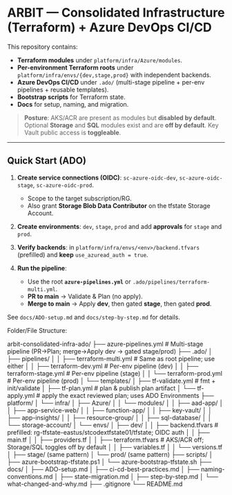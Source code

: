 # ARBIT — Consolidated Infrastructure (Terraform) + Azure DevOps CI/CD

This repository contains:
- **Terraform modules** under `platform/infra/Azure/modules`.
- **Per-environment Terraform roots** under `platform/infra/envs/{dev,stage,prod}` with independent backends.
- **Azure DevOps CI/CD** under `.ado/` (multi-stage pipeline + per-env pipelines + reusable templates).
- **Bootstrap scripts** for Terraform state.
- **Docs** for setup, naming, and migration.

> **Posture**: AKS/ACR are present as modules but **disabled by default**. Optional **Storage** and **SQL** modules exist and are **off by default**. Key Vault public access is **toggleable**.

---

## Quick Start (ADO)

1. **Create service connections (OIDC)**: `sc-azure-oidc-dev`, `sc-azure-oidc-stage`, `sc-azure-oidc-prod`.
   - Scope to the target subscription/RG.
   - Also grant **Storage Blob Data Contributor** on the tfstate Storage Account.

2. **Create environments**: `dev`, `stage`, `prod` and add **approvals** for `stage` and `prod`.

3. **Verify backends**: in `platform/infra/envs/<env>/backend.tfvars` (prefilled) and **keep** `use_azuread_auth = true`.

4. **Run the pipeline**:
   - Use the root **`azure-pipelines.yml`** or `.ado/pipelines/terraform-multi.yml`.
   - **PR to main** → Validate & Plan (no apply).
   - **Merge to main** → Apply **dev**, then gated **stage**, then gated **prod**.

See `docs/ADO-setup.md` and `docs/step-by-step.md` for details.


Folder/File Structure:

arbit-consolidated-infra-ado/
├── azure-pipelines.yml                # Multi-stage pipeline (PR->Plan; merge->Apply dev -> gated stage/prod)
├── .ado/
│   ├── pipelines/
│   │   ├── terraform-multi.yml       # Same as root pipeline; use either
│   │   ├── terraform-dev.yml         # Per-env pipeline (dev)
│   │   ├── terraform-stage.yml       # Per-env pipeline (stage)
│   │   └── terraform-prod.yml        # Per-env pipeline (prod)
│   └── templates/
│       ├── tf-validate.yml           # fmt + init/validate
│       ├── tf-plan.yml               # plan & publish plan artifact
│       └── tf-apply.yml              # apply the exact reviewed plan; uses ADO Environments
├── platform/
│   └── infra/
│       ├── Azure/
│       │   └── modules/
│       │       ├── aad-app/
│       │       ├── app-service-web/
│       │       ├── function-app/
│       │       ├── key-vault/
│       │       ├── app-insights/
│       │       ├── resource-group/
│       │       ├── sql-database/
│       │       └── storage-account/
│       └── envs/
│           ├── dev/
│           │   ├── backend.tfvars     # prefilled: rg-tfstate-eastus/stcodextfstate01/tfstate; OIDC auth
│           │   ├── main.tf
│           │   ├── providers.tf
│           │   ├── terraform.tfvars   # AKS/ACR off; Storage/SQL toggles off by default
│           │   ├── variables.tf
│           │   └── versions.tf
│           ├── stage/ (same pattern)
│           └── prod/  (same pattern)
├── scripts/
│   ├── azure-bootstrap-tfstate.ps1
│   └── azure-bootstrap-tfstate.sh
├── docs/
│   ├── ADO-setup.md
│   ├── ci-cd-best-practices.md
│   ├── naming-conventions.md
│   ├── state-migration.md
│   ├── step-by-step.md
│   └── what-changed-and-why.md
├── .gitignore
└── README.md

